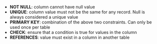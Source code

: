 * **NOT NULL**: column cannot have null value
* **UNIQUE**: column value must not be the same for any record. Null is always considered a unique value
* **PRIMARY KEY**: combination of the above two constraints. Can only be used once per table
* **CHECK**: ensure that a condition is true for values in the column
* **REFERENCES**: value must exist in a column in another table
